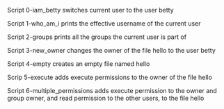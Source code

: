 Script 0-iam_betty switches current user to the user betty

Script 1-who_am_i prints the effective username of the current user

Script 2-groups prints all the groups the current user is part of

Script 3-new_owner changes the owner of the file hello to the user betty

Script 4-empty creates an empty file named hello

Scrip 5-execute adds execute permissions to the owner of the file hello

Script 6-multiple_permissions adds execute permission to the owner and group owner, and read permission to the other users, to the file hello
